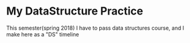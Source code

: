 # My DataStructure Practice

This semester(spring 2018) I have to pass data structures course, and I make here as a "DS" timeline
